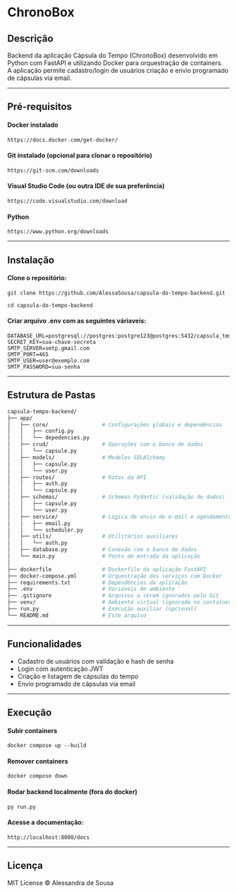 # ChronoBox

## Descrição

Backend da aplicação Cápsula do Tempo (ChronoBox) desenvolvido em Python com FastAPI e utilizando Docker para orquestração de containers.  
A aplicação permite cadastro/login de usuários criação e envio programado de cápsulas via email.

---

## Pré-requisitos

#### Docker instalado 
    https://docs.docker.com/get-docker/ 

#### Git instalado (opcional para clonar o repositório)
    https://git-scm.com/downloads

#### Visual Studio Code (ou outra IDE de sua preferência)
    https://code.visualstudio.com/download

#### Python
    https://www.python.org/downloads

---

## Instalação

#### Clone o repositório:  
    git clone https://github.com/AlessaSousa/capsula-do-tempo-backend.git

    cd capsula-do-tempo-backend

#### Criar arquivo .env com as seguintes váriaveis: 
    DATABASE_URL=postgresql://postgres:postgre123@postgres:5432/capsula_tempo_db
    SECRET_KEY=sua-chave-secreta
    SMTP_SERVER=smtp.gmail.com
    SMTP_PORT=465
    SMTP_USER=user@exemplo.com
    SMTP_PASSWORD=sua-senha

---

## Estrutura de Pastas
```bash
capsula-tempo-backend/
├── app/
│   ├── core/                 # Configurações globais e dependências
│   │   ├── config.py
│   │   └── depedencies.py
│   ├── crud/                 # Operações com o banco de dados
│   │   └── capsule.py
│   ├── models/               # Modelos SQLAlchemy
│   │   ├── capsule.py
│   │   └── user.py
│   ├── routes/               # Rotas da API
│   │   ├── auth.py
│   │   └── capsule.py
│   ├── schemas/              # Schemas Pydantic (validação de dados)
│   │   ├── capsule.py
│   │   └── user.py
│   ├── service/              # Lógica de envio de e-mail e agendamento
│   │   ├── email.py
│   │   └── scheduler.py
│   ├── utils/                # Utilitários auxiliares
│   │   └── auth.py
│   ├── database.py           # Conexão com o banco de dados
│   └── main.py               # Ponto de entrada da aplicação
│
├── dockerfile                # Dockerfile da aplicação FastAPI
├── docker-compose.yml        # Orquestração dos serviços com Docker
├── requirements.txt          # Dependências da aplicação
├── .env                      # Variáveis de ambiente
├── .gitignore                # Arquivos a serem ignorados pelo Git
├── venv/                     # Ambiente virtual (ignorado no container)
├── run.py                    # Execução auxiliar (opcional)
└── README.md                 # Este arquivo
```
---

## Funcionalidades
- Cadastro de usuários com validação e hash de senha
- Login com autenticação JWT
- Criação e listagem de cápsulas do tempo
- Envio programado de cápsulas via email 

---

## Execução
#### Subir containers
    docker compose up --build
#### Remover containers
    docker compose down
#### Rodar backend localmente (fora do docker)
    py run.py
#### Acesse a documentação: 
    http://localhost:8000/docs

---

## Licença
MIT License © Alessandra de Sousa
